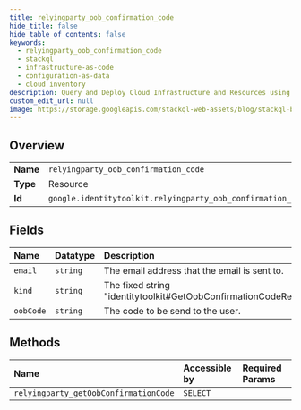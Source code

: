 ```yaml
---
title: relyingparty_oob_confirmation_code
hide_title: false
hide_table_of_contents: false
keywords:
  - relyingparty_oob_confirmation_code
  - stackql
  - infrastructure-as-code
  - configuration-as-data
  - cloud inventory
description: Query and Deploy Cloud Infrastructure and Resources using SQL
custom_edit_url: null
image: https://storage.googleapis.com/stackql-web-assets/blog/stackql-blog-post-featured-image.png
---
```

  
    

## Overview
<table><tbody>
<tr><td><b>Name</b></td><td><code>relyingparty_oob_confirmation_code</code></td></tr>
<tr><td><b>Type</b></td><td>Resource</td></tr>
<tr><td><b>Id</b></td><td><code>google.identitytoolkit.relyingparty_oob_confirmation_code</code></td></tr>
</tbody></table>

## Fields
| Name | Datatype | Description |
|:-----|:---------|:------------|
| `email` | `string` | The email address that the email is sent to. |
| `kind` | `string` | The fixed string "identitytoolkit#GetOobConfirmationCodeResponse". |
| `oobCode` | `string` | The code to be send to the user. |
## Methods
| Name | Accessible by | Required Params |
|:-----|:--------------|:----------------|
| `relyingparty_getOobConfirmationCode` | `SELECT` |  |
